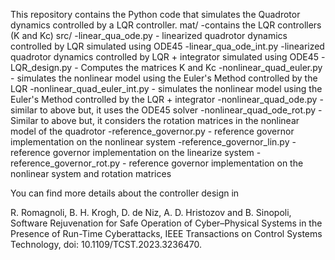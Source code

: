 This repository contains the Python code that simulates the Quadrotor dynamics controlled by a LQR controller. 
mat/ -contains the LQR controllers (K and Kc) 
src/ -linear_qua_ode.py - linearized quadrotor dynamics controlled by LQR simulated using ODE45 
     -linear_qua_ode_int.py -linearized quadrotor dynamics controlled by LQR + integrator simulated using ODE45 
     -LQR_design.py - Computes the matrices K and Kc 
     -nonlinear_quad_euler.py - simulates the nonlinear model using the Euler's Method controlled by the LQR 
     -nonlinear_quad_euler_int.py - simulates the nonlinear model using the Euler's Method controlled by the LQR + integrator 
     -nonlinear_quad_ode.py - similar to above but, it uses the ODE45 solver 
     -nonlinear_quad_ode_rot.py - Similar to above but, it considers the rotation matrices in the nonlinear model of the quadrotor 
     -reference_governor.py - reference governor implementation on the nonlinear system 
     -reference_governor_lin.py - reference governor implementation on the linearize system 
     -reference_governor_rot.py - reference governor implementation on the nonlinear system and rotation matrices

You can find more details about the controller design in

R. Romagnoli, B. H. Krogh, D. de Niz, A. D. Hristozov and B. Sinopoli, Software Rejuvenation
for Safe Operation of Cyber–Physical Systems in the Presence of Run-Time Cyberattacks, IEEE
Transactions on Control Systems Technology, doi: 10.1109/TCST.2023.3236470.
